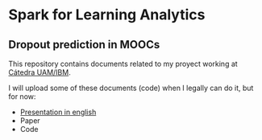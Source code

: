# Spark for Learning Analytics
## Dropout prediction in MOOCs

This repository contains documents related to my proyect working at [Cátedra UAM/IBM](www.catedrauamibm.com).

I will upload some of these documents (code) when I legally can do it, but for now:

+ [Presentation in english](https://github.com/DavidTorresP5/moocDropout/blob/master/TFT_English.pdf)
+ Paper
+ Code
